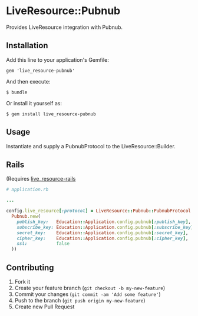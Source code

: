 # LiveResource::Pubnub

Provides LiveResource integration with Pubnub.

## Installation

Add this line to your application's Gemfile:

    gem 'live_resource-pubnub'

And then execute:

    $ bundle

Or install it yourself as:

    $ gem install live_resource-pubnub

## Usage

Instantiate and supply a PubnubProtocol to the LiveResource::Builder.

## Rails

(Requires [live_resource-rails](http://github.com/live-resource/rails)

```ruby
# application.rb

...

config.live_resource[:protocol] = LiveResource::Pubnub::PubnubProtocol.new(
  Pubnub.new(
    publish_key:   Education::Application.config.pubnub[:publish_key],
    subscribe_key: Education::Application.config.pubnub[:subscribe_key],
    secret_key:    Education::Application.config.pubnub[:secret_key],
    cipher_key:    Education::Application.config.pubnub[:cipher_key],
    ssl:           false
  ))
```

## Contributing

1. Fork it
2. Create your feature branch (`git checkout -b my-new-feature`)
3. Commit your changes (`git commit -am 'Add some feature'`)
4. Push to the branch (`git push origin my-new-feature`)
5. Create new Pull Request
